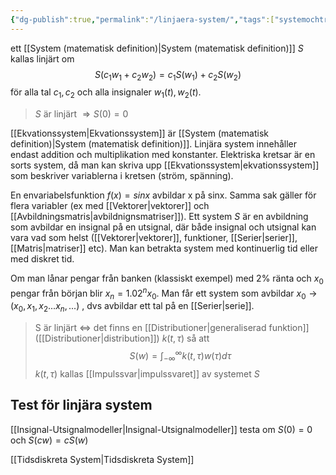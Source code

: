 ```yaml
---
{"dg-publish":true,"permalink":"/linjaera-system/","tags":["systemochtransformer"]}
---
```



ett [[System (matematisk definition)\|System (matematisk definition)]] $S$ kallas linjärt om 
$$S(c_{1}w_{1}+c_{2}w_{2})=c_{1}S(w_{1})+c_{2}S(w_{2})$$
för alla tal $c_{1}, c_{2}$ och alla insignaler $w_{1}(t), w_{2}(t)$.

> $S$ är linjärt $\Rightarrow S(0)=0$ 

[[Ekvationssystem\|Ekvationssystem]] är [[System (matematisk definition)\|System (matematisk definition)]]. Linjära system innehåller endast addition och multiplikation med konstanter. Elektriska kretsar är en sorts system, då man kan skriva upp [[Ekvationssystem\|ekvationssystem]] som beskriver variablerna i kretsen (ström, spänning). 

En envariabelsfunktion $f(x)=sinx$ avbildar x på sinx. Samma sak gäller för flera variabler (ex med [[Vektorer\|vektorer]] och [[Avbildningsmatris\|avbildnignsmatriser]]). Ett system $S$ är en avbildning som avbildar en insignal på en utsignal, där både insignal och utsignal kan vara vad som helst ([[Vektorer\|vektorer]], funktioner, [[Serier\|serier]], [[Matris\|matriser]] etc). Man kan betrakta system med kontinuerlig tid eller med diskret tid.

Om man lånar pengar från banken (klassiskt exempel) med 2% ränta och $x_{0}$ pengar från början blir $x_{n}=1.02^{n}x_{0}$. Man får ett system som avbildar $x_{0} \rightarrow (x_{0},x_{1},x_{2}...x_{n},...)$ , dvs avbildar ett tal på en [[Serier\|serie]].

>S är linjärt $\Leftrightarrow$ det finns en [[Distributioner\|generaliserad funktion]] ([[Distributioner\|distribution]]) $k(t,\tau)$ så att $$S(w)=\int_{-\infty}^{\infty}k(t,\tau)w(\tau)d \tau$$
>$k(t,\tau)$ kallas [[Impulssvar\|impulssvaret]] av systemet $S$ 


## Test för linjära system
[[Insignal-Utsignalmodeller\|Insignal-Utsignalmodeller]]
testa om $S(0)=0$ och $S(cw)=cS(w)$



[[Tidsdiskreta System\|Tidsdiskreta System]]